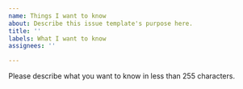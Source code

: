 ```yaml
---
name: Things I want to know
about: Describe this issue template's purpose here.
title: ''
labels: What I want to know
assignees: ''

---
```


Please describe what you want to know in less than 255 characters.